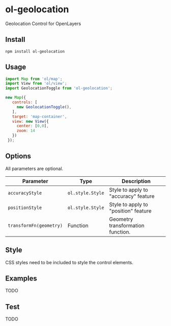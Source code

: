 # ol-geolocation
Geolocation Control for OpenLayers

## Install

```
npm install ol-geolocation
```

## Usage

```js
import Map from 'ol/map';
import View from 'ol/view';
import GeolocationToggle from 'ol-geolocation';

new Map({
   controls: [
     new GeolocationToggle(),
   ],
   target: 'map-container',
   view: new View({
     center: [0,0],
     zoom: 14
   })
 });
```

## Options

All parameters are optional.

| Parameter | Type | Description |
| --- | --- | --- |
| `accuracyStyle` | `ol.style.Style`  | Style to apply to "accuracy" feature |
| `positionStyle` | `ol.style.Style` | Style to apply to "position" feature |
| `transformFn(geometry)` | Function | Geometry transformation function. |

## Style

CSS styles need to be included to style the control elements.

## Examples

TODO

## Test

TODO
